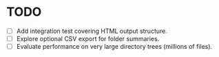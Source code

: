 # TODO

- [ ] Add integration test covering HTML output structure.
- [ ] Explore optional CSV export for folder summaries.
- [ ] Evaluate performance on very large directory trees (millions of files).
